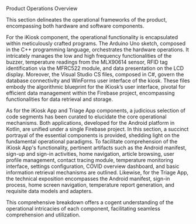 Product Operations Overview

This section delineates the operational frameworks of the product, encompassing both hardware and software components.

For the iKiosk component, the operational functionality is encapsulated within meticulously crafted programs. The Arduino Uno sketch, composed in the C++ programming language, orchestrates the hardware operations. It intricately manages the low and high frequency functionalities of the buzzer, temperature readings from the MLX90614 sensor, RFID tag identification via the MFRC522 module, and data presentation on the LCD display. Moreover, the Visual Studio CS files, composed in C#, govern the database connectivity and WinForms user interface of the kiosk. These files embody the algorithmic blueprint for the iKiosk’s user interface, pivotal for efficient data management within the Firebase project, encompassing functionalities for data retrieval and storage.

As for the iKiosk App and Triage App components, a judicious selection of code segments has been curated to elucidate the core operational mechanisms. Both applications, developed for the Android platform in Kotlin, are unified under a single Firebase project. In this section, a succinct portrayal of the essential components is provided, shedding light on the fundamental operational paradigms. To facilitate comprehension of the iKiosk App's functionality, pertinent artifacts such as the Android manifest, sign-up and sign-in activities, home navigation, article browsing, user profile management, contact tracing module, temperature monitoring interface, settings configuration, COVID overview dashboard, and basic information retrieval mechanisms are outlined. Likewise, for the Triage App, the technical exposition encompasses the Android manifest, sign-in process, home screen navigation, temperature report generation, and requisite data models and adapters.

This comprehensive breakdown offers a cogent understanding of the operational intricacies of each component, facilitating seamless comprehension and utilization.
